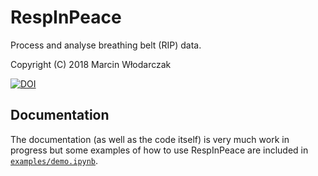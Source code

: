 # RespInPeace

Process and analyse breathing belt (RIP) data.

Copyright (C) 2018 Marcin Włodarczak

[![DOI](https://zenodo.org/badge/155872024.svg)](https://zenodo.org/badge/latestdoi/155872024)

## Documentation

The documentation (as well as the code itself) is very much work in
progress but some examples of how to use RespInPeace are included in
[`examples/demo.ipynb`](./examples/demo.ipynb).

